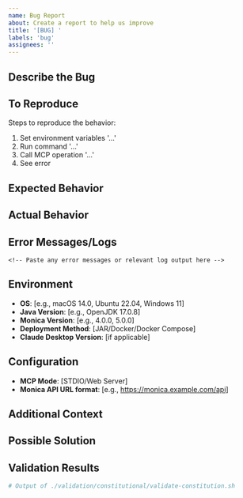 ```yaml
---
name: Bug Report
about: Create a report to help us improve
title: '[BUG] '
labels: 'bug'
assignees: ''
---
```


## Describe the Bug
<!-- A clear and concise description of what the bug is -->

## To Reproduce
Steps to reproduce the behavior:
1. Set environment variables '...'
2. Run command '...'
3. Call MCP operation '...'
4. See error

## Expected Behavior
<!-- A clear and concise description of what you expected to happen -->

## Actual Behavior
<!-- What actually happened -->

## Error Messages/Logs
```
<!-- Paste any error messages or relevant log output here -->
```

## Environment
- **OS**: [e.g., macOS 14.0, Ubuntu 22.04, Windows 11]
- **Java Version**: [e.g., OpenJDK 17.0.8]
- **Monica Version**: [e.g., 4.0.0, 5.0.0]
- **Deployment Method**: [JAR/Docker/Docker Compose]
- **Claude Desktop Version**: [if applicable]

## Configuration
<!-- Relevant configuration details (DO NOT include API tokens!) -->
- **MCP Mode**: [STDIO/Web Server]
- **Monica API URL format**: [e.g., https://monica.example.com/api]

## Additional Context
<!-- Add any other context about the problem here -->

## Possible Solution
<!-- If you have suggestions on how to fix the bug -->

## Validation Results
<!-- If relevant, include output from validation scripts -->
```bash
# Output of ./validation/constitutional/validate-constitution.sh
```